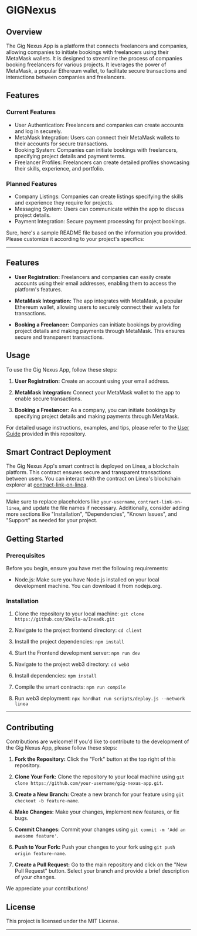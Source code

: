 # GIGNexus

## Overview
The Gig Nexus App is a platform that connects freelancers and companies, allowing companies to initiate bookings with freelancers using their MetaMask wallets. It is designed to streamline the process of companies booking freelancers for various projects. It leverages the power of MetaMask, a popular Ethereum wallet, to facilitate secure transactions and interactions between companies and freelancers.

## Features
### Current Features
* User Authentication: Freelancers and companies can create accounts and log in securely.
* MetaMask Integration: Users can connect their MetaMask wallets to their accounts for secure transactions.
* Booking System: Companies can initiate bookings with freelancers, specifying project details and payment terms.
* Freelancer Profiles: Freelancers can create detailed profiles showcasing their skills, experience, and portfolio.

### Planned Features
* Company Listings: Companies can create listings specifying the skills and experience they require for projects.
* Messaging System: Users can communicate within the app to discuss project details.
* Payment Integration: Secure payment processing for project bookings.

Sure, here's a sample README file based on the information you provided. Please customize it according to your project's specifics:

---

## Features

- **User Registration:** Freelancers and companies can easily create accounts using their email addresses, enabling them to access the platform's features.

- **MetaMask Integration:** The app integrates with MetaMask, a popular Ethereum wallet, allowing users to securely connect their wallets for transactions.

- **Booking a Freelancer:** Companies can initiate bookings by providing project details and making payments through MetaMask. This ensures secure and transparent transactions.

## Usage

To use the Gig Nexus App, follow these steps:

1. **User Registration:** Create an account using your email address.

2. **MetaMask Integration:** Connect your MetaMask wallet to the app to enable secure transactions.

3. **Booking a Freelancer:** As a company, you can initiate bookings by specifying project details and making payments through MetaMask.

For detailed usage instructions, examples, and tips, please refer to the [User Guide](user-guide.md) provided in this repository.

## Smart Contract Deployment

The Gig Nexus App's smart contract is deployed on Linea, a blockchain platform. This contract ensures secure and transparent transactions between users. You can interact with the contract on Linea's blockchain explorer at [contract-link-on-linea](https://example.com/contract-link-on-linea).


---

Make sure to replace placeholders like `your-username`, `contract-link-on-linea`, and update the file names if necessary. Additionally, consider adding more sections like "Installation", "Dependencies", "Known Issues", and "Support" as needed for your project.

## Getting Started
### Prerequisites
Before you begin, ensure you have met the following requirements:

* Node.js: Make sure you have Node.js installed on your local development machine. You can download it from nodejs.org.

### Installation 
1. Clone the repository to your local machine:
`git clone https://github.com/Sheila-a/Ineadk.git`

2. Navigate to the project frontend directory:
`cd client`

3. Install the project dependencies:
`npm install`

4. Start the Frontend development server:
`npm run dev`

5. Navigate to the project web3 directory:
`cd web3`

6. Install dependencies:
`npm install`

7. Compile the smart contracts:
`npm run compile`

8. Run web3 deployment:
`npx hardhat run scripts/deploy.js --network linea`

---

## Contributing

Contributions are welcome! If you'd like to contribute to the development of the Gig Nexus App, please follow these steps:

1. **Fork the Repository:** Click the "Fork" button at the top right of this repository.

2. **Clone Your Fork:** Clone the repository to your local machine using `git clone https://github.com/your-username/gig-nexus-app.git`.

3. **Create a New Branch:** Create a new branch for your feature using `git checkout -b feature-name`.

4. **Make Changes:** Make your changes, implement new features, or fix bugs.

5. **Commit Changes:** Commit your changes using `git commit -m 'Add an awesome feature'`.

6. **Push to Your Fork:** Push your changes to your fork using `git push origin feature-name`.

7. **Create a Pull Request:** Go to the main repository and click on the "New Pull Request" button. Select your branch and provide a brief description of your changes.

We appreciate your contributions!

## License

This project is licensed under the MIT License.

---

